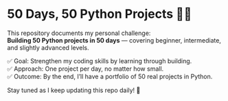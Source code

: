# 50 Days, 50 Python Projects 🚀🐍

This repository documents my personal challenge:  
**Building 50 Python projects in 50 days** — covering beginner, intermediate, and slightly advanced levels.  

✅ Goal: Strengthen my coding skills by learning through building.  
✅ Approach: One project per day, no matter how small.  
✅ Outcome: By the end, I’ll have a portfolio of 50 real projects in Python.  

Stay tuned as I keep updating this repo daily! 🚀
